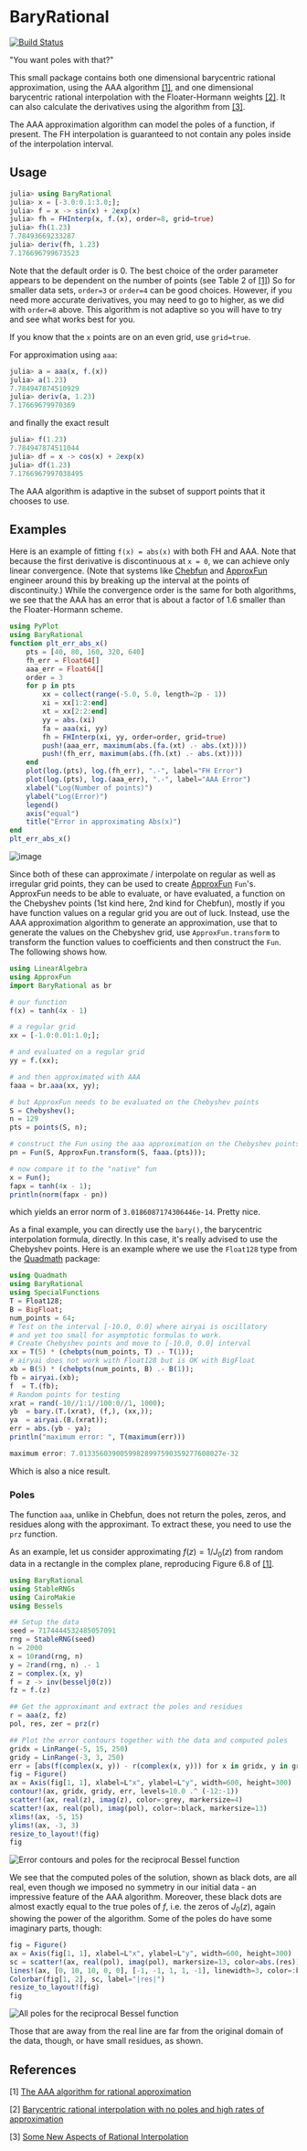 # BaryRational

[![Build Status](https://github.com/macd/BaryRational.jl/workflows/CI/badge.svg)](https://github.com/macd/BaryRational.jl/actions)

"You want poles with that?"

This small package contains both one dimensional barycentric rational
approximation, using the AAA algorithm [[1]](#ref1), and one dimensional
barycentric rational interpolation with the Floater-Hormann weights
[[2]](#ref2). It can also calculate the derivatives using the algorithm from [[3]](#ref3).

The AAA approximation algorithm can model the poles of a function, if
present. The FH interpolation is guaranteed to not contain any poles 
inside of the interpolation interval.

## Usage

```julia
julia> using BaryRational
julia> x = [-3.0:0.1:3.0;];
julia> f = x -> sin(x) + 2exp(x)
julia> fh = FHInterp(x, f.(x), order=8, grid=true)
julia> fh(1.23)
7.78493669233287
julia> deriv(fh, 1.23)
7.176696799673523
```
    
Note that the default order is 0. The best choice of the order
parameter appears to be dependent on the number of points (see Table 2
of [[1]](#ref1)) So for smaller data sets, `order=3` or `order=4` can be good
choices. However, if you need more accurate derivatives, you may need
to go to higher, as we did with `order=8` above. This algorithm is not
adaptive so you will have to try and see what works best for you.

If you know that the `x` points are on an even grid, use `grid=true`.

For approximation using `aaa`:

```julia
julia> a = aaa(x, f.(x))
julia> a(1.23)
7.784947874510929
julia> deriv(a, 1.23)
7.17669679970369
```
    
and finally the exact result

```julia
julia> f(1.23)
7.784947874511044
julia> df = x -> cos(x) + 2exp(x)
julia> df(1.23)
7.1766967997038495
```
    
The AAA algorithm is adaptive in the subset of support points that it
chooses to use.

## Examples

Here is an example of fitting `f(x) = abs(x)` with both FH and AAA. Note
that because the first derivative is discontinuous at `x = 0`, we can
achieve only linear convergence. (Note that systems like [Chebfun](https://www.chebfun.org/) and
[ApproxFun](https://github.com/JuliaApproximation/ApproxFun.jl) engineer around this by breaking up the interval at the
points of discontinuity.)  While the convergence order is the same for
both algorithms, we see that the AAA has an error that is about a factor
of 1.6 smaller than the Floater-Hormann scheme.

```julia
using PyPlot
using BaryRational
function plt_err_abs_x()
    pts = [40, 80, 160, 320, 640]
    fh_err = Float64[]
    aaa_err = Float64[]
    order = 3
    for p in pts
        xx = collect(range(-5.0, 5.0, length=2p - 1))
        xi = xx[1:2:end]
        xt = xx[2:2:end]
        yy = abs.(xi)
        fa = aaa(xi, yy)
        fh = FHInterp(xi, yy, order=order, grid=true)
        push!(aaa_err, maximum(abs.(fa.(xt) .- abs.(xt))))
        push!(fh_err, maximum(abs.(fh.(xt) .- abs.(xt))))
    end
    plot(log.(pts), log.(fh_err), ".-", label="FH Error")
    plot(log.(pts), log.(aaa_err), ".-", label="AAA Error")
    xlabel("Log(Number of points)")
    ylabel("Log(Error)")
    legend()
    axis("equal")
    title("Error in approximating Abs(x)")
end
plt_err_abs_x()
```

![image](images/abs_x_error.png)

Since both of these can approximate / interpolate on regular as well as irregular grid
points, they can be used to create [ApproxFun](https://github.com/JuliaApproximation/ApproxFun.jl) `Fun`'s. ApproxFun needs to be able to evaluate,
or have evaluated, a function on the Chebyshev points (1st kind here, 2nd kind for Chebfun),
mostly if you have function values on a regular grid you are out of luck. Instead, use the
AAA approximation algorithm to generate an approximation, use that to generate the values on
the Chebyshev grid, use `ApproxFun.transform` to transform the function values to coefficients
and then construct the `Fun`. The following shows how.

```julia
using LinearAlgebra
using ApproxFun
import BaryRational as br

# our function
f(x) = tanh(4x - 1)

# a regular grid
xx = [-1.0:0.01:1.0;];

# and evaluated on a regular grid
yy = f.(xx);

# and then approximated with AAA
faaa = br.aaa(xx, yy);

# but ApproxFun needs to be evaluated on the Chebyshev points
S = Chebyshev();
n = 129
pts = points(S, n);

# construct the Fun using the aaa approximation on the Chebyshev points
pn = Fun(S, ApproxFun.transform(S, faaa.(pts)));

# now compare it to the "native" fun
x = Fun();
fapx = tanh(4x - 1);
println(norm(fapx - pn))
```

which yields an error norm of `3.0186087174306446e-14`. Pretty nice.

As a final example, you can directly use the `bary()`, the barycentric 
interpolation formula, directly. In this case, it's really advised to use the
Chebyshev points. Here is an example where we use the `Float128` type from the
[Quadmath](https://github.com/JuliaMath/Quadmath.jl) package:

```julia
using Quadmath
using BaryRational
using SpecialFunctions
T = Float128;
B = BigFloat;
num_points = 64;
# Test on the interval [-10.0, 0.0] where airyai is oscillatory
# and yet too small for asymptotic formulas to work.
# Create Chebyshev points and move to [-10.0, 0.0] interval
xx = T(5) * (chebpts(num_points, T) .- T(1));
# airyai does not work with Float128 but is OK with BigFloat
xb = B(5) * (chebpts(num_points, B) .- B(1));
fb = airyai.(xb);
f  = T.(fb);
# Random points for testing
xrat = rand(-10//1:1//100:0//1, 1000);
yb  = bary.(T.(xrat), (f,), (xx,));
ya  = airyai.(B.(xrat));
err = abs.(yb - ya);
println("maximum error: ", T(maximum(err)))

maximum error: 7.01335603900599828997590359277608027e-32
```

Which is also a nice result.

### Poles 

The function `aaa`, unlike in Chebfun, does not return the poles, zeros, and residues along with the approximant. To extract these, you need to use the `prz` function.

As an example, let us consider approximating $f(z) = 1/J_0(z)$ from random data in a rectangle in the complex plane, reproducing Figure 6.8 of [[1]](#ref1).

```julia
using BaryRational
using StableRNGs
using CairoMakie
using Bessels

## Setup the data
seed = 7174444532485057091
rng = StableRNG(seed)
n = 2000
x = 10rand(rng, n)
y = 2rand(rng, n) .- 1
z = complex.(x, y)
f = z -> inv(besselj0(z))
fz = f.(z)

## Get the approximant and extract the poles and residues 
r = aaa(z, fz)
pol, res, zer = prz(r)

## Plot the error contours together with the data and computed poles
gridx = LinRange(-5, 15, 250)
gridy = LinRange(-3, 3, 250)
err = [abs(f(complex(x, y)) - r(complex(x, y))) for x in gridx, y in gridy]
fig = Figure()
ax = Axis(fig[1, 1], xlabel=L"x", ylabel=L"y", width=600, height=300)
contour!(ax, gridx, gridy, err, levels=10.0 .^ (-12:-1))
scatter!(ax, real(z), imag(z), color=:grey, markersize=4)
scatter!(ax, real(pol), imag(pol), color=:black, markersize=13)
xlims!(ax, -5, 15)
ylims!(ax, -3, 3)
resize_to_layout!(fig)
fig
```

![Error contours and poles for the reciprocal Bessel function](images/bessel_errs.png)

We see that the computed poles of the solution, shown as black dots, are all real, even though we imposed no symmetry in our initial data - an impressive feature of the AAA algorithm. Moreover, these black dots are almost exactly equal to the true poles of $f$, i.e. the zeros of $J_0(z)$, again showing the power of the algorithm. Some of the poles do have some imaginary parts, though:

```julia
fig = Figure()
ax = Axis(fig[1, 1], xlabel=L"x", ylabel=L"y", width=600, height=300)
sc = scatter!(ax, real(pol), imag(pol), markersize=13, color=abs.(res))
lines!(ax, [0, 10, 10, 0, 0], [-1, -1, 1, 1, -1], linewidth=3, color=:black)
Colorbar(fig[1, 2], sc, label="|res|")
resize_to_layout!(fig)
fig
```

![All poles for the reciprocal Bessel function](images/bessel_poles.png)

Those that are away from the real line are far from the original domain of the data, though, or have small residues, as shown.

## References

<a name="ref1"></a>[1] [The AAA algorithm for rational approximation](http://arxiv.org/abs/1612.00337)

<a name="ref2"></a>[2] [Barycentric rational interpolation with no poles and high rates of approximation](https://citeseerx.ist.psu.edu/viewdoc/download?doi=10.1.1.475.3902&rep=rep1&type=pdf)

<a name="ref3"></a>[3] [Some New Aspects of Rational Interpolation](https://www.ams.org/journals/mcom/1986-47-175/S0025-5718-1986-0842136-8/S0025-5718-1986-0842136-8.pdf)

